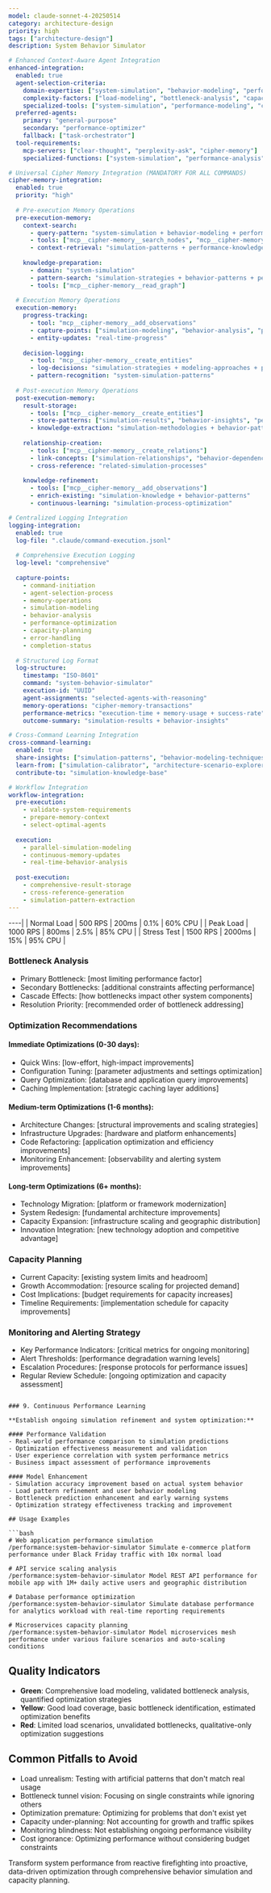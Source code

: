 ```yaml
---
model: claude-sonnet-4-20250514
category: architecture-design
priority: high
tags: ["architecture-design"]
description: System Behavior Simulator

# Enhanced Context-Aware Agent Integration
enhanced-integration:
  enabled: true
  agent-selection-criteria:
    domain-expertise: ["system-simulation", "behavior-modeling", "performance-analysis"]
    complexity-factors: ["load-modeling", "bottleneck-analysis", "capacity-planning"]
    specialized-tools: ["system-simulation", "performance-modeling", "capacity-analysis"]
  preferred-agents:
    primary: "general-purpose"
    secondary: "performance-optimizer"
    fallback: ["task-orchestrator"]
  tool-requirements:
    mcp-servers: ["clear-thought", "perplexity-ask", "cipher-memory"]
    specialized-functions: ["system-simulation", "performance-analysis"]

# Universal Cipher Memory Integration (MANDATORY FOR ALL COMMANDS)
cipher-memory-integration:
  enabled: true
  priority: "high"
  
  # Pre-execution Memory Operations
  pre-execution-memory:
    context-search:
      - query-pattern: "system-simulation + behavior-modeling + performance-analysis"
      - tools: ["mcp__cipher-memory__search_nodes", "mcp__cipher-memory__open_nodes"]
      - context-retrieval: "simulation-patterns + performance-knowledge"
    
    knowledge-preparation:
      - domain: "system-simulation"
      - pattern-search: "simulation-strategies + behavior-patterns + performance-modeling"
      - tools: ["mcp__cipher-memory__read_graph"]
  
  # Execution Memory Operations
  execution-memory:
    progress-tracking:
      - tool: "mcp__cipher-memory__add_observations"
      - capture-points: ["simulation-modeling", "behavior-analysis", "performance-optimization"]
      - entity-updates: "real-time-progress"
    
    decision-logging:
      - tool: "mcp__cipher-memory__create_entities"
      - log-decisions: "simulation-strategies + modeling-approaches + performance-techniques"
      - pattern-recognition: "system-simulation-patterns"
  
  # Post-execution Memory Operations
  post-execution-memory:
    result-storage:
      - tools: ["mcp__cipher-memory__create_entities"]
      - store-patterns: ["simulation-results", "behavior-insights", "performance-techniques"]
      - knowledge-extraction: "simulation-methodologies + behavior-patterns"
    
    relationship-creation:
      - tools: ["mcp__cipher-memory__create_relations"]
      - link-concepts: ["simulation-relationships", "behavior-dependencies", "performance-connections"]
      - cross-reference: "related-simulation-processes"
    
    knowledge-refinement:
      - tools: ["mcp__cipher-memory__add_observations"]
      - enrich-existing: "simulation-knowledge + behavior-patterns"
      - continuous-learning: "simulation-process-optimization"

# Centralized Logging Integration
logging-integration:
  enabled: true
  log-file: ".claude/command-execution.jsonl"
  
  # Comprehensive Execution Logging
  log-level: "comprehensive"
  
  capture-points:
    - command-initiation
    - agent-selection-process
    - memory-operations
    - simulation-modeling
    - behavior-analysis
    - performance-optimization
    - capacity-planning
    - error-handling
    - completion-status
  
  # Structured Log Format
  log-structure:
    timestamp: "ISO-8601"
    command: "system-behavior-simulator"
    execution-id: "UUID"
    agent-assignments: "selected-agents-with-reasoning"
    memory-operations: "cipher-memory-transactions"
    performance-metrics: "execution-time + memory-usage + success-rate"
    outcome-summary: "simulation-results + behavior-insights"

# Cross-Command Learning Integration
cross-command-learning:
  enabled: true
  share-insights: ["simulation-patterns", "behavior-modeling-techniques", "performance-analysis-methods"]
  learn-from: ["simulation-calibrator", "architecture-scenario-explorer", "system-dynamics-modeler"]
  contribute-to: "simulation-knowledge-base"

# Workflow Integration
workflow-integration:
  pre-execution:
    - validate-system-requirements
    - prepare-memory-context
    - select-optimal-agents
  
  execution:
    - parallel-simulation-modeling
    - continuous-memory-updates
    - real-time-behavior-analysis
  
  post-execution:
    - comprehensive-result-storage
    - cross-reference-generation
    - simulation-pattern-extraction
---
```


----|
| Normal Load | 500 RPS | 200ms | 0.1% | 60% CPU |
| Peak Load | 1000 RPS | 800ms | 2.5% | 85% CPU |
| Stress Test | 1500 RPS | 2000ms | 15% | 95% CPU |

### Bottleneck Analysis
- Primary Bottleneck: [most limiting performance factor]
- Secondary Bottlenecks: [additional constraints affecting performance]
- Cascade Effects: [how bottlenecks impact other system components]
- Resolution Priority: [recommended order of bottleneck addressing]

### Optimization Recommendations

#### Immediate Optimizations (0-30 days):
- Quick Wins: [low-effort, high-impact improvements]
- Configuration Tuning: [parameter adjustments and settings optimization]
- Query Optimization: [database and application query improvements]
- Caching Implementation: [strategic caching layer additions]

#### Medium-term Optimizations (1-6 months):
- Architecture Changes: [structural improvements and scaling strategies]
- Infrastructure Upgrades: [hardware and platform enhancements]
- Code Refactoring: [application optimization and efficiency improvements]
- Monitoring Enhancement: [observability and alerting system improvements]

#### Long-term Optimizations (6+ months):
- Technology Migration: [platform or framework modernization]
- System Redesign: [fundamental architecture improvements]
- Capacity Expansion: [infrastructure scaling and geographic distribution]
- Innovation Integration: [new technology adoption and competitive advantage]

### Capacity Planning
- Current Capacity: [existing system limits and headroom]
- Growth Accommodation: [resource scaling for projected demand]
- Cost Implications: [budget requirements for capacity increases]
- Timeline Requirements: [implementation schedule for capacity improvements]

### Monitoring and Alerting Strategy
- Key Performance Indicators: [critical metrics for ongoing monitoring]
- Alert Thresholds: [performance degradation warning levels]
- Escalation Procedures: [response protocols for performance issues]
- Regular Review Schedule: [ongoing optimization and capacity assessment]
```

### 9. Continuous Performance Learning

**Establish ongoing simulation refinement and system optimization:**

#### Performance Validation
- Real-world performance comparison to simulation predictions
- Optimization effectiveness measurement and validation
- User experience correlation with system performance metrics
- Business impact assessment of performance improvements

#### Model Enhancement
- Simulation accuracy improvement based on actual system behavior
- Load pattern refinement and user behavior modeling
- Bottleneck prediction enhancement and early warning systems
- Optimization strategy effectiveness tracking and improvement

## Usage Examples

```bash
# Web application performance simulation
/performance:system-behavior-simulator Simulate e-commerce platform performance under Black Friday traffic with 10x normal load

# API service scaling analysis
/performance:system-behavior-simulator Model REST API performance for mobile app with 1M+ daily active users and geographic distribution

# Database performance optimization
/performance:system-behavior-simulator Simulate database performance for analytics workload with real-time reporting requirements

# Microservices capacity planning
/performance:system-behavior-simulator Model microservices mesh performance under various failure scenarios and auto-scaling conditions
```

## Quality Indicators

- **Green**: Comprehensive load modeling, validated bottleneck analysis, quantified optimization strategies
- **Yellow**: Good load coverage, basic bottleneck identification, estimated optimization benefits
- **Red**: Limited load scenarios, unvalidated bottlenecks, qualitative-only optimization suggestions

## Common Pitfalls to Avoid

- Load unrealism: Testing with artificial patterns that don't match real usage
- Bottleneck tunnel vision: Focusing on single constraints while ignoring others
- Optimization premature: Optimizing for problems that don't exist yet
- Capacity under-planning: Not accounting for growth and traffic spikes
- Monitoring blindness: Not establishing ongoing performance visibility
- Cost ignorance: Optimizing performance without considering budget constraints

Transform system performance from reactive firefighting into proactive, data-driven optimization through comprehensive behavior simulation and capacity planning.


